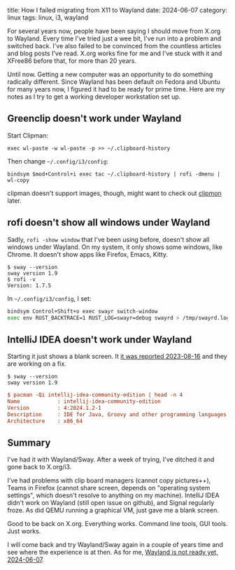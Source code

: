 title: How I failed migrating from X11 to Wayland
date: 2024-06-07
category: linux
tags: linux, i3, wayland

For several years now, people have been saying I should move from
X.org to Wayland. Every time I've tried just a wee bit, I've run into
a problem and switched back. I've also failed to be convinced from the
countless articles and blog posts I've read. X.org works fine for me
and I've stuck with it and XFree86 before that, for more than 20
years.

Until now. Getting a new computer was an opportunity to do something
radically different. Since Wayland has been default on Fedora and
Ubuntu for many years now, I figured it had to be ready for prime
time. Here are my notes as I try to get a working developer
workstation set up.

## Greenclip doesn't work under Wayland 

Start Clipman:
```text
exec wl-paste -w wl-paste -p >> ~/.clipboard-history
```

Then change `~/.config/i3/config`:
```text
bindsym $mod+Control+i exec tac ~/.clipboard-history | rofi -dmenu | wl-copy
```

clipman doesn't support images, though, might want to check out
[clipmon](https://git.sr.ht/~whynothugo/clipmon) later.

## rofi doesn't show all windows under Wayland

Sadly, `rofi -show window` that I've been using before, doesn't show
all windows under Wayland. On my system, it only shows some windows,
like Chrome. It doesn't show apps like Firefox, Emacs, Kitty.

```
$ sway --version
sway version 1.9
$ rofi -v
Version: 1.7.5
```

In `~/.config/i3/config`, I set:
```bash
bindsym Control+Shift+o exec swayr switch-window
exec env RUST_BACKTRACE=1 RUST_LOG=swayr=debug swayrd > /tmp/swayrd.log 2>&1
```

## IntelliJ IDEA doesn't work under Wayland

Starting it just shows a blank screen. It [it was reported
2023-08-16](https://youtrack.jetbrains.com/issue/JBR-3206/Native-Wayland-support)
and they are working on a fix.


```text
$ sway --version
sway version 1.9
```

```ini
$ pacman -Qi intellij-idea-community-edition | head -n 4
Name            : intellij-idea-community-edition
Version         : 4:2024.1.2-1
Description     : IDE for Java, Groovy and other programming languages with advanced refactoring features
Architecture    : x86_64
```

## Summary

I've had it with Wayland/Sway. After a week of trying, I've ditched it
and gone back to X.org/i3.

I've had problems with clip board managers (cannot copy pictures++),
Teams in Firefox (cannot share screen, depends on "operating system
settings", which doesn't resolve to anything on my machine).  IntelliJ
IDEA didn't work on Wayland (still open issue on github), and Signal
regularly froze. As did QEMU running a graphical VM, just gave me a
blank screen.

Good to be back on X.org. Everything works. Command line tools, GUI
tools. Just works.

I will come back and try Wayland/Sway again in a couple of years time
and see where the experience is at then. As for me, [Wayland is not
ready yet, 2024-06-07](https://emacs.ch/@skybert/112575599140521219).
